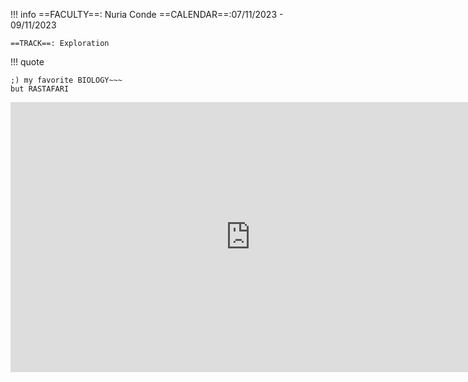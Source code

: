 !!! info
    ==FACULTY==: Nuria Conde
    ==CALENDAR==:07/11/2023 - 09/11/2023

    ==TRACK==: Exploration

!!! quote
```
;) my favorite BIOLOGY~~~
but RASTAFARI
```


<iframe width="768" height="432" src="https://miro.com/app/embed/uXjVNRgnemo=/?pres=1&frameId=3458764569131774380&embedId=294311205599" frameborder="0" scrolling="no" allow="fullscreen; clipboard-read; clipboard-write" allowfullscreen></iframe>



